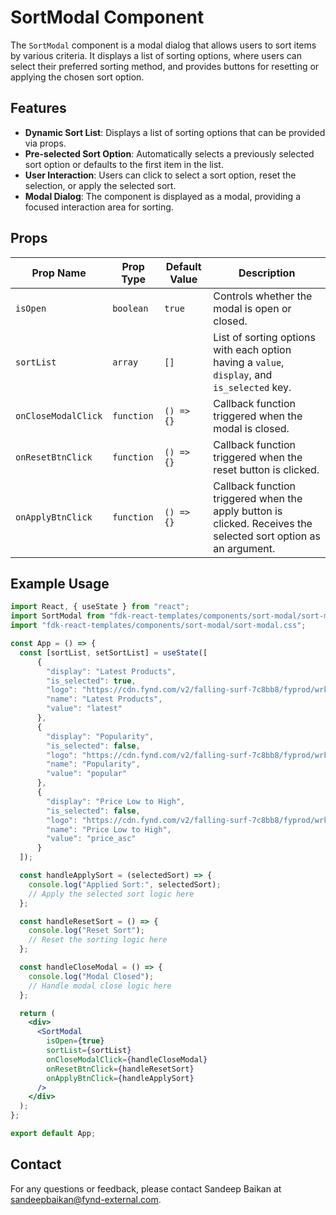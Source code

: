 # SortModal Component

The `SortModal` component is a modal dialog that allows users to sort items by various criteria. It displays a list of sorting options, where users can select their preferred sorting method, and provides buttons for resetting or applying the chosen sort option.

## Features
- **Dynamic Sort List**: Displays a list of sorting options that can be provided via props.
- **Pre-selected Sort Option**: Automatically selects a previously selected sort option or defaults to the first item in the list.
- **User Interaction**: Users can click to select a sort option, reset the selection, or apply the selected sort.
- **Modal Dialog**: The component is displayed as a modal, providing a focused interaction area for sorting.

## Props

| Prop Name             | Prop Type        | Default Value     | Description                                                                 |
|-----------------------|------------------|-------------------|-----------------------------------------------------------------------------|
| `isOpen`              | `boolean`        | `true`            | Controls whether the modal is open or closed.                               |
| `sortList`            | `array`          | `[]`              | List of sorting options with each option having a `value`, `display`, and `is_selected` key. |
| `onCloseModalClick`   | `function`       | `() => {}`        | Callback function triggered when the modal is closed.                       |
| `onResetBtnClick`     | `function`       | `() => {}`        | Callback function triggered when the reset button is clicked.               |
| `onApplyBtnClick`     | `function`       | `() => {}`        | Callback function triggered when the apply button is clicked. Receives the selected sort option as an argument. |

## Example Usage

```jsx
import React, { useState } from "react";
import SortModal from "fdk-react-templates/components/sort-modal/sort-modal";
import "fdk-react-templates/components/sort-modal/sort-modal.css";

const App = () => {
  const [sortList, setSortList] = useState([
      {
        "display": "Latest Products",
        "is_selected": true,
        "logo": "https://cdn.fynd.com/v2/falling-surf-7c8bb8/fyprod/wrkr/misc/default-assets/original/latest-products.png",
        "name": "Latest Products",
        "value": "latest"
      },
      {
        "display": "Popularity",
        "is_selected": false,
        "logo": "https://cdn.fynd.com/v2/falling-surf-7c8bb8/fyprod/wrkr/misc/default-assets/original/popular.png",
        "name": "Popularity",
        "value": "popular"
      },
      {
        "display": "Price Low to High",
        "is_selected": false,
        "logo": "https://cdn.fynd.com/v2/falling-surf-7c8bb8/fyprod/wrkr/misc/default-assets/original/price-asc.png",
        "name": "Price Low to High",
        "value": "price_asc"
      }
  ]);

  const handleApplySort = (selectedSort) => {
    console.log("Applied Sort:", selectedSort);
    // Apply the selected sort logic here
  };

  const handleResetSort = () => {
    console.log("Reset Sort");
    // Reset the sorting logic here
  };

  const handleCloseModal = () => {
    console.log("Modal Closed");
    // Handle modal close logic here
  };

  return (
    <div>
      <SortModal
        isOpen={true}
        sortList={sortList}
        onCloseModalClick={handleCloseModal}
        onResetBtnClick={handleResetSort}
        onApplyBtnClick={handleApplySort}
      />
    </div>
  );
};

export default App;

```

## Contact

For any questions or feedback, please contact Sandeep Baikan at [sandeepbaikan@fynd-external.com](mailto:sandeepbaikan@fynd-external.com).